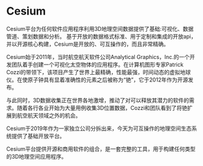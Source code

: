 # Cesium

Cesium平台为任何软件应用程序利用3D地理空间数据提供了基础:可视化、数据管道、策划数据和分析。 基于开放的数据格式标准、用于定制和集成的开放api，并以开源核心构建，Cesium是开放的、可互操作的，而且非常精确。

Cesium始于2011年，当时航空航天软件公司Analytical Graphics，Inc.的一个开发团队着手创建一个可视化太空物体的应用程序。在计算机图形专家Patrick Cozzi的带领下，该项目产生了世界上最精确，性能最强，时间动态的虚拟地球仪。在使原子钟具有显着准确性的元素之后被称为“铯”，它于2012年作为开源发布。

与此同时，3D数据收集正在世界各地激增，推动了对可以释放其潜力的软件的需求。随着各行各业开始为大量用例收集3D位置数据，Cozzi和团队看到了将铯扩展到航空航天领域之外的机会。

Cesium于2019年作为一家独立公司分拆出来，今天为可互操作的地理空间生态系统提供了基础开放平台。

Cesium平台提供开源和商用软件的组合，是一套完整的工具，用于构建任何类型的3D地理空间应用程序。
